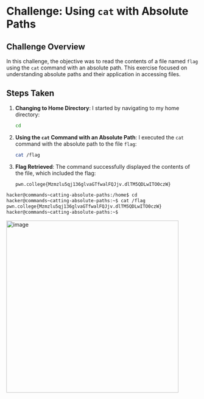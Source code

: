 # Challenge: Using `cat` with Absolute Paths

## Challenge Overview

In this challenge, the objective was to read the contents of a file named `flag` using the `cat` command with an absolute path. This exercise focused on understanding absolute paths and their application in accessing files.

## Steps Taken

1. **Changing to Home Directory**:
   I started by navigating to my home directory:
   ```bash
   cd
   ```

2. **Using the `cat` Command with an Absolute Path**:
   I executed the `cat` command with the absolute path to the file `flag`:
   ```bash
   cat /flag
   ```

3. **Flag Retrieved**:
   The command successfully displayed the contents of the file, which included the flag:
   ```bash
   pwn.college{Mzmzlu5qj136glvaGTfwalFQJjv.dlTM5QDLwITO0czW}
   ```



```bash
hacker@commands~catting-absolute-paths:/home$ cd
hacker@commands~catting-absolute-paths:~$ cat /flag
pwn.college{Mzmzlu5qj136glvaGTfwalFQJjv.dlTM5QDLwITO0czW}
hacker@commands~catting-absolute-paths:~$ 

```

<img width="452" alt="image" src="https://github.com/user-attachments/assets/2d385047-087b-4442-b712-88b551403aa7">
